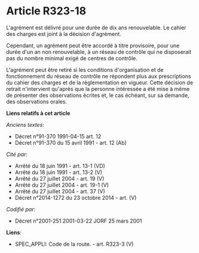 # Article R323-18

L'agrément est délivré pour une durée de dix ans renouvelable. Le cahier des charges est joint à la décision d'agrément.

Cependant, un agrément peut être accordé à titre provisoire, pour une durée d'un an non renouvelable, à un réseau de contrôle
qui ne disposerait pas du nombre minimal exigé de centres de contrôle.

L'agrément peut être retiré si les conditions d'organisation et de fonctionnement du réseau de contrôle ne répondent plus aux
prescriptions du cahier des charges et de la réglementation en vigueur. Cette décision de retrait n'intervient qu'après que
la personne intéressée a été mise à même de présenter des observations écrites et, le cas échéant, sur sa demande, des
observations orales.

**Liens relatifs à cet article**

_Anciens textes_:

  - Décret n°91-370 1991-04-15 art. 12
  - Décret n°91-370 du 15 avril 1991 - art. 12 (Ab)

_Cité par_:

  - Arrêté du 18 juin 1991 - art. 13-1 (VD)
  - Arrêté du 18 juin 1991 - art. 13-2 (V)
  - Arrêté du 27 juillet 2004 - art. 19 (V)
  - Arrêté du 27 juillet 2004 - art. 19-1 (V)
  - Arrêté du 27 juillet 2004 - art. 37 (V)
  - Décret n°2014-1272 du 23 octobre 2014 - art. (V)

_Codifié par_:

  - Décret n°2001-251 2001-03-22 JORF 25 mars 2001

**Liens**:

  - SPEC_APPLI: Code de la route. - art. R323-3 (V)
